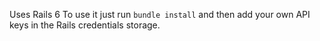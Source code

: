 Uses Rails 6
To use it just run `bundle install` and then add your own API keys in the Rails credentials storage.
